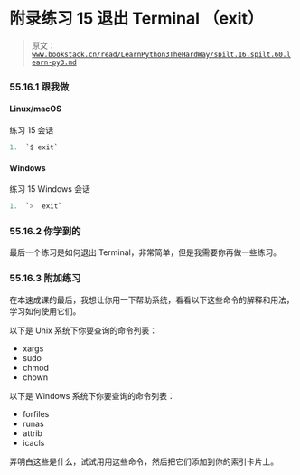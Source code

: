 # 附录练习 15 退出 Terminal （exit）

> 原文：[`www.bookstack.cn/read/LearnPython3TheHardWay/spilt.16.spilt.60.learn-py3.md`](https://www.bookstack.cn/read/LearnPython3TheHardWay/spilt.16.spilt.60.learn-py3.md)

### 55.16.1 跟我做

#### Linux/macOS

练习 15 会话

```py
1.  `$ exit`
```

#### Windows

练习 15 Windows 会话

```py
1.  `>  exit`
```

### 55.16.2 你学到的

最后一个练习是如何退出 Terminal，非常简单，但是我需要你再做一些练习。

### 55.16.3 附加练习

在本速成课的最后，我想让你用一下帮助系统，看看以下这些命令的解释和用法，学习如何使用它们。

以下是 Unix 系统下你要查询的命令列表：

*   xargs
*   sudo
*   chmod
*   chown

以下是 Windows 系统下你要查询的命令列表：

*   forfiles
*   runas
*   attrib
*   icacls

弄明白这些是什么，试试用用这些命令，然后把它们添加到你的索引卡片上。